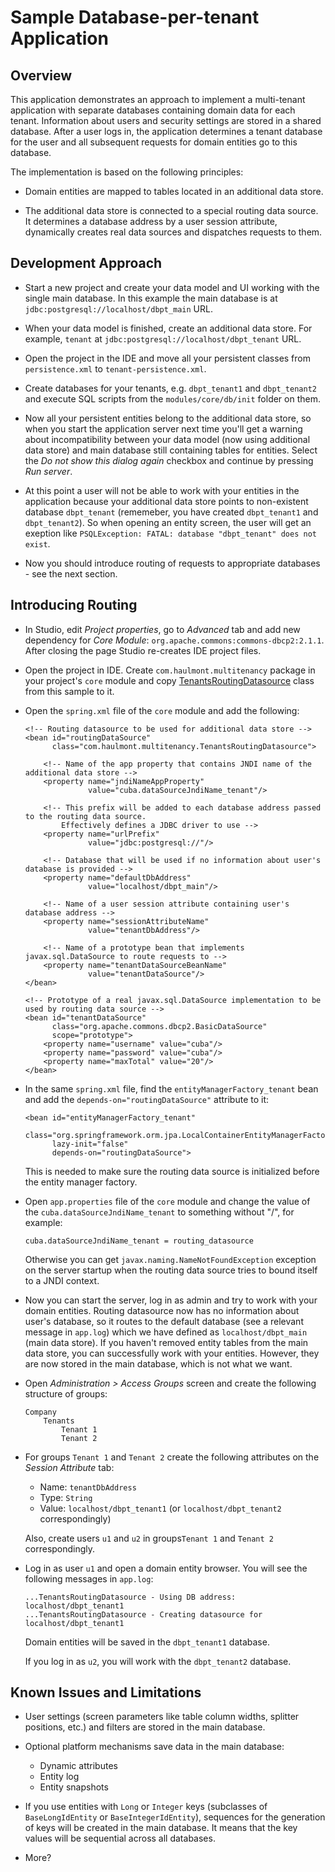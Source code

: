 # Sample Database-per-tenant Application

## Overview

This application demonstrates an approach to implement a multi-tenant application with separate databases containing domain data for each tenant. Information about users and security settings are stored in a shared database. After a user logs in, the application determines a tenant database for the user and all subsequent requests for domain entities go to this database. 

The implementation is based on the following principles:

* Domain entities are mapped to tables located in an additional data store.

* The additional data store is connected to a special routing data source. It determines a database address by a user session attribute, dynamically creates real data sources and dispatches requests to them.

## Development Approach

* Start a new project and create your data model and UI working with the single main database. In this example the main database is at `jdbc:postgresql://localhost/dbpt_main` URL.

* When your data model is finished, create an additional data store. For example, `tenant` at `jdbc:postgresql://localhost/dbpt_tenant` URL.

* Open the project in the IDE and move all your persistent classes from `persistence.xml` to `tenant-persistence.xml`.

* Create databases for your tenants, e.g. `dbpt_tenant1` and `dbpt_tenant2` and execute SQL scripts from the `modules/core/db/init` folder on them.
 
* Now all your persistent entities belong to the additional data store, so when you start the application server next time you'll get a warning about incompatibility between your data model (now using additional data store) and main database still containing tables for entities. Select the *Do not show this dialog again* checkbox and continue by pressing *Run server*.

* At this point a user will not be able to work with your entities in the application because your additional data store points to non-existent database `dbpt_tenant` (rememeber, you have created `dbpt_tenant1` and `dbpt_tenant2`). So when opening an entity screen, the user will get an exeption like `PSQLException: FATAL: database "dbpt_tenant" does not exist`.
  
* Now you should introduce routing of requests to appropriate databases - see the next section.

## Introducing Routing

* In Studio, edit *Project properties*, go to *Advanced* tab and add new dependency for *Core Module*: `org.apache.commons:commons-dbcp2:2.1.1`. After closing the page Studio re-creates IDE project files. 

* Open the project in IDE. Create `com.haulmont.multitenancy` package in your project's `core` module and copy [TenantsRoutingDatasource](https://github.com/cuba-labs/db-per-tenant/blob/master/modules/core/src/com/haulmont/multitenancy/TenantsRoutingDatasource.java) class from this sample to it.

* Open the `spring.xml` file of the `core` module and add the following:

    ```
    <!-- Routing datasource to be used for additional data store -->
    <bean id="routingDataSource"
          class="com.haulmont.multitenancy.TenantsRoutingDatasource">
        
        <!-- Name of the app property that contains JNDI name of the additional data store -->  
        <property name="jndiNameAppProperty"
                  value="cuba.dataSourceJndiName_tenant"/>
        
        <!-- This prefix will be added to each database address passed to the routing data source.
            Effectively defines a JDBC driver to use -->
        <property name="urlPrefix"
                  value="jdbc:postgresql://"/>
                  
        <!-- Database that will be used if no information about user's database is provided -->         
        <property name="defaultDbAddress"
                  value="localhost/dbpt_main"/>
        
        <!-- Name of a user session attribute containing user's database address -->
        <property name="sessionAttributeName"
                  value="tenantDbAddress"/>
        
        <!-- Name of a prototype bean that implements javax.sql.DataSource to route requests to -->         
        <property name="tenantDataSourceBeanName"
                  value="tenantDataSource"/>
    </bean>
    
    <!-- Prototype of a real javax.sql.DataSource implementation to be used by routing data source -->
    <bean id="tenantDataSource"
          class="org.apache.commons.dbcp2.BasicDataSource"
          scope="prototype">
        <property name="username" value="cuba"/>
        <property name="password" value="cuba"/>
        <property name="maxTotal" value="20"/>
    </bean>
    ```
* In the same `spring.xml` file, find the `entityManagerFactory_tenant` bean and add the `depends-on="routingDataSource"` attribute to it:

    ```
    <bean id="entityManagerFactory_tenant"
          class="org.springframework.orm.jpa.LocalContainerEntityManagerFactoryBean"
          lazy-init="false"
          depends-on="routingDataSource">    
    ```
    
    This is needed to make sure the routing data source is initialized before the entity manager factory.
    
* Open `app.properties` file of the `core` module and change the value of the `cuba.dataSourceJndiName_tenant` to something without "/", for example:
   
   ```
   cuba.dataSourceJndiName_tenant = routing_datasource
   ``` 
   
   Otherwise you can get `javax.naming.NameNotFoundException` exception on the server startup when the routing data source tries to bound itself to a JNDI context.
   
* Now you can start the server, log in as admin and try to work with your domain entities. Routing datasource now has no information about user's database, so it routes to the default database (see a relevant message in `app.log`) which we have defined as `localhost/dbpt_main` (main data store). If you haven't removed entity tables from the main data store, you can successfully work with your entities. However, they are now stored in the main database, which is not what we want.

* Open *Administration > Access Groups* screen and create the following structure of groups:

    ```
    Company
        Tenants
            Tenant 1
            Tenant 2
    ```

* For groups `Tenant 1` and `Tenant 2` create the following attributes on the *Session Attribute* tab:
        
    * Name: `tenantDbAddress`
    * Type: `String`
    * Value: `localhost/dbpt_tenant1` (or `localhost/dbpt_tenant2` correspondingly)
    
    Also, create users `u1` and `u2` in groups`Tenant 1` and `Tenant 2` correspondingly.
    
* Log in as user `u1` and open a domain entity browser. You will see the following messages in `app.log`:

    ```
    ...TenantsRoutingDatasource - Using DB address: localhost/dbpt_tenant1
    ...TenantsRoutingDatasource - Creating datasource for localhost/dbpt_tenant1
    ```
    Domain entities will be saved in the `dbpt_tenant1` database.
    
    If you log in as `u2`, you will work with the `dbpt_tenant2` database.
    
## Known Issues and Limitations    

* User settings (screen parameters like table column widths, splitter positions, etc.) and filters are stored in the main database.

* Optional platform mechanisms save data in the main database:

    * Dynamic attributes
    * Entity log
    * Entity snapshots
    
* If you use entities with `Long` or `Integer` keys (subclasses of `BaseLongIdEntity` or `BaseIntegerIdEntity`), sequences for the generation of keys will be created in the main database. It means that the key values will be sequential across all databases.

* More?
